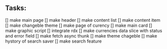 ## Tasks:
[] make main page 
  [] make header
  [] make content list
  [] make content item
  [] make changeble theme
[] make page of curency
  [] make main card
  [] make graphic script
[] integrate rdx
  [] make currencies data slice with status and error field
  [] make fetch async thunk
  [] make theme chageble
  [] make hystory of search saver
  [] make search feature
